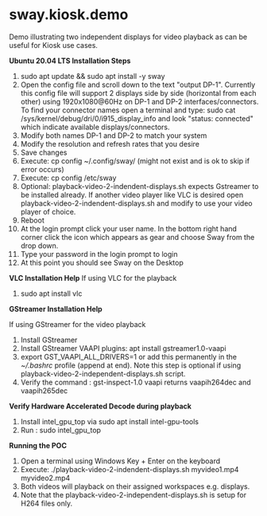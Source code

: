 # sway.kiosk.demo
Demo illustrating two independent displays for video playback as can be useful for Kiosk use cases.



**Ubuntu 20.04 LTS Installation Steps**

1. sudo apt update && sudo apt install -y sway
2. Open the config file and scroll down to the text "output DP-1".  Currently this config file will support 2 displays side by side (horizontal from each other) using 1920x1080@60Hz on DP-1 and DP-2 interfaces/connectors. To find your connector names open a terminal and type: sudo cat /sys/kernel/debug/dri/0/i915_display_info and look "status: connected" which indicate available displays/connectors.
3. Modify both names DP-1 and DP-2 to match your system 
4. Modify the resolution and refresh rates that you desire
5. Save changes
6. Execute: cp config ~/.config/sway/ (might not exist and is ok to skip if error occurs) 
7. Execute: cp config /etc/sway
8. Optional: playback-video-2-indendent-displays.sh expects Gstreamer to be installed already. If another video player like VLC is desired open playback-video-2-indendent-displays.sh and modify to use your video player of choice. 
9. Reboot
10. At the login prompt click your user name. In the bottom right hand corner click the icon which appears as gear and choose Sway from the drop down.
11. Type your password in the login prompt to login
12. At this point you should see Sway on the Desktop


**VLC Installation Help**
If using VLC for the playback
1. sudo apt install vlc

**GStreamer Installation Help**

If using GStreamer for the video playback 
1. Install GStreamer 
2. Install GStreamer VAAPI plugins: apt install gstreamer1.0-vaapi
3. export GST_VAAPI_ALL_DRIVERS=1 or add this permanently in the _~/.bashrc_ profile (append at end). Note this step is optional if using playback-video-2-independent-displays.sh script.
4. Verify the command : gst-inspect-1.0 vaapi returns vaapih264dec and vaapih265dec

**Verify Hardware Accelerated Decode during playback**

1. Install intel_gpu_top via sudo apt install intel-gpu-tools
2. Run : sudo intel_gpu_top

**Running the POC**

1. Open a terminal using Windows Key + Enter on the keyboard
2. Execute: ./playback-video-2-indendent-displays.sh myvideo1.mp4 myvideo2.mp4
3. Both videos will playback on their assigned workspaces e.g. displays.
4. Note that the playback-video-2-independent-displays.sh is setup for H264 files only. 
